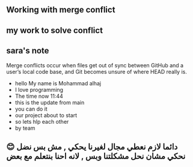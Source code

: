 ## Working with merge conflict
## my work to solve conflict
## sara's note

Merge conflicts occur when files get out of sync between GitHub and a user’s local code base, and Git becomes unsure of where HEAD really is.

- hello My name is Mohammad alhaj
- I love programming
- The time now 11:44
- this is the update from main 
- you can do it 
- our project about to start 
- so lets hlp each other 
- by team 

## 😊 دائما لازم نعطي مجال لغيرنا يحكي , مش بس نضل نحكي مشان نحل مشكلتنا وبس , لانه احنا بنتعلم مع بعض  
